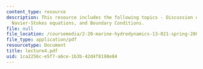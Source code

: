 ```yaml
---
content_type: resource
description: This resource includes the following topics - Discussion on viscous stresses,
  Navier-Stokes equations, and Boundary Conditions.
file: null
file_location: /coursemedia/2-20-marine-hydrodynamics-13-021-spring-2005/1ca2256ce5f7a6ce1b3b42d4f8198e84_lecture4.pdf
file_type: application/pdf
resourcetype: Document
title: lecture4.pdf
uid: 1ca2256c-e5f7-a6ce-1b3b-42d4f8198e84
---
```

